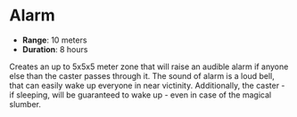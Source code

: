 # Alarm

* **Range**: 10 meters
* **Duration**: 8 hours

Creates an up to 5x5x5 meter zone that will raise an audible alarm if anyone else than the caster passes through it. The sound of alarm is a loud bell, that can easily wake up everyone in near victinity. Additionally, the caster - if sleeping, will be guaranteed to wake up - even in case of the magical slumber.